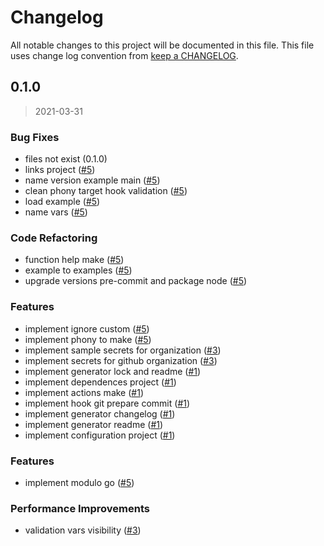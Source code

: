 # Changelog

All notable changes to this project will be documented in this file. This file uses change log convention from [keep a CHANGELOG](http://keepachangelog.com/en/0.3.0/).

<a name="0.1.0"></a>

## 0.1.0

> 2021-03-31

### Bug Fixes

- files not exist (0.1.0)
- links project ([#5](https://github.com/hadenlabs/terraform-github-secrets/issues/5))
- name version example main ([#5](https://github.com/hadenlabs/terraform-github-secrets/issues/5))
- clean phony target hook validation ([#5](https://github.com/hadenlabs/terraform-github-secrets/issues/5))
- load example ([#5](https://github.com/hadenlabs/terraform-github-secrets/issues/5))
- name vars ([#5](https://github.com/hadenlabs/terraform-github-secrets/issues/5))

### Code Refactoring

- function help make ([#5](https://github.com/hadenlabs/terraform-github-secrets/issues/5))
- example to examples ([#5](https://github.com/hadenlabs/terraform-github-secrets/issues/5))
- upgrade versions pre-commit and package node ([#5](https://github.com/hadenlabs/terraform-github-secrets/issues/5))

### Features

- implement ignore custom ([#5](https://github.com/hadenlabs/terraform-github-secrets/issues/5))
- implement phony to make ([#5](https://github.com/hadenlabs/terraform-github-secrets/issues/5))
- implement sample secrets for organization ([#3](https://github.com/hadenlabs/terraform-github-secrets/issues/3))
- implement secrets for github organization ([#3](https://github.com/hadenlabs/terraform-github-secrets/issues/3))
- implement generator lock and readme ([#1](https://github.com/hadenlabs/terraform-github-secrets/issues/1))
- implement dependences project ([#1](https://github.com/hadenlabs/terraform-github-secrets/issues/1))
- implement actions make ([#1](https://github.com/hadenlabs/terraform-github-secrets/issues/1))
- implement hook git prepare commit ([#1](https://github.com/hadenlabs/terraform-github-secrets/issues/1))
- implement generator changelog ([#1](https://github.com/hadenlabs/terraform-github-secrets/issues/1))
- implement generator readme ([#1](https://github.com/hadenlabs/terraform-github-secrets/issues/1))
- implement configuration project ([#1](https://github.com/hadenlabs/terraform-github-secrets/issues/1))

### Features

- implement modulo go ([#5](https://github.com/hadenlabs/terraform-github-secrets/issues/5))

### Performance Improvements

- validation vars visibility ([#3](https://github.com/hadenlabs/terraform-github-secrets/issues/3))
